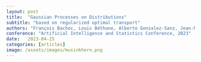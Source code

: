 ```yaml
---
layout: post
title:  "Gaussian Processes on Distributions"
subtitle: "based on regularized optimal transport"
authors: "François Bachoc, Louis Béthune, Alberto Gonzalez-Sanz, Jean-Michel Loubes"
conference: "Artificial Intelligence and Statistics Conference, 2023"
date:   2023-04-25
categories: [articles]
image: /assets/images/musinkhorn.png
---
```

